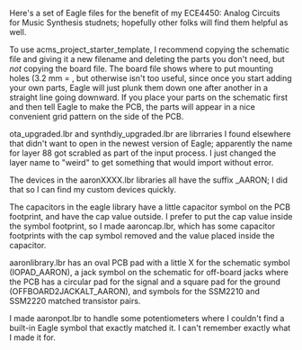 Here's a set of Eagle files for the benefit of my ECE4450: Analog Circuits for Music Synthesis studnets; hopefully other folks will find them helpful as well.

To use acms_project_starter_template, I recommend copying the schematic file and giving it a new filename and deleting the parts you don't need, but *not* copying the board file. The board file shows where to put mounting holes (3.2 mm = , but otherwise isn't too useful, since once you start adding your own parts, Eagle will just plunk them down one after another in a straight line going downward. If you place your parts on the schematic first and then tell Eagle to make the PCB, the parts will appear in a nice convenient grid pattern on the side of the PCB.

ota_upgraded.lbr and synthdiy_upgraded.lbr are librraries I found elsewhere that didn't want to open in the newest version of Eagle; apparently the name for layer 88 got scrabled as part of the input process. I just changed the layer name to "weird" to get something that would import without error.

The devices in the aaronXXXX.lbr libraries all have the suffix _AARON; I did that so I can find my custom devices quickly.

The capacitors in the eagle library have a little capacitor symbol on the PCB footprint, and have the cap value outside. I prefer to put the cap value inside the symbol footprint, so I made aaroncap.lbr, which has some capacitor footprints with the cap symbol removed and the value placed inside the capacitor.

aaronlibrary.lbr has an oval PCB pad with a little X for the schematic symbol (IOPAD_AARON), a jack symbol on the schematic for off-board jacks where the PCB has a circular pad for the signal and a square pad for the ground (OFFBOARD2JACKALT_AARON), and symbols for the SSM2210 and SSM2220 matched transistor pairs.

I made aaronpot.lbr to handle some potentiometers where I couldn't find a built-in Eagle symbol that exactly matched it. I can't remember exactly what I made it for.
